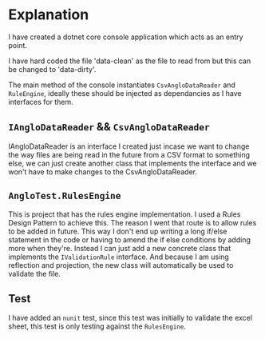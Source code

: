# Explanation

I have created a dotnet core console application which acts as an entry point.

I have hard coded the file 'data-clean' as the file to read from but this can be changed to 'data-dirty'. 

The main method of the console instantiates `CsvAngloDataReader` and `RuleEngine`, ideally these should be injected as dependancies as I have interfaces for them. 

## `IAngloDataReader` && `CsvAngloDataReader`

IAngloDataReader is an interface I created just incase we want to change the way files are being read in the future from a CSV format to something else, we can just create another class that implements the interface and we won't have to make changes to the CsvAngloDataReader.

## `AngloTest.RulesEngine`

This is project that has the rules engine implementation. I used a Rules Design Pattern to achieve this. The reason I went that route is to allow rules to be added in future. This way I don't end up writing a long if/else statement in the code or having to amend the if else conditions by adding more when they're. Instead I can just add a new concrete class that implements the `IValidationRule` interface. And because I am using reflection and projection, the new class will automatically be used to validate the file. 

## Test

I have added an `nunit` test, since this test was initially to validate the excel sheet, this test is only testing against the `RulesEngine`. 